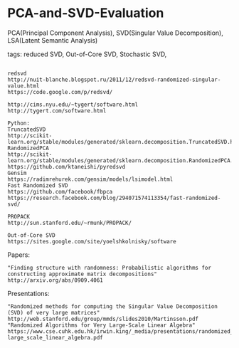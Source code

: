 # PCA-and-SVD-Evaluation
PCA(Principal Component Analysis), SVD(Singular Value Decomposition), LSA(Latent Semantic Analysis)

tags: reduced SVD, Out-of-Core SVD, Stochastic SVD, 

~~~

redsvd
http://nuit-blanche.blogspot.ru/2011/12/redsvd-randomized-singular-value.html
https://code.google.com/p/redsvd/

http://cims.nyu.edu/~tygert/software.html
http://tygert.com/software.html

Python:
TruncatedSVD
http://scikit-learn.org/stable/modules/generated/sklearn.decomposition.TruncatedSVD.html
RandomizedPCA
http://scikit-learn.org/stable/modules/generated/sklearn.decomposition.RandomizedPCA.html#sklearn.decomposition.RandomizedPCA
https://github.com/ktaneishi/pyredsvd
Gensim
https://radimrehurek.com/gensim/models/lsimodel.html
Fast Randomized SVD
https://github.com/facebook/fbpca
https://research.facebook.com/blog/294071574113354/fast-randomized-svd/

PROPACK
http://sun.stanford.edu/~rmunk/PROPACK/

Out-of-Core SVD
https://sites.google.com/site/yoelshkolnisky/software
~~~

Papers:
~~~
"Finding structure with randomness: Probabilistic algorithms for constructing approximate matrix decompositions"
http://arxiv.org/abs/0909.4061
~~~

Presentations:
~~~
"Randomized methods for computing the Singular Value Decomposition (SVD) of very large matrices"
http://web.stanford.edu/group/mmds/slides2010/Martinsson.pdf
"Randomized Algorithms for Very Large-Scale Linear Algebra"
https://www.cse.cuhk.edu.hk/irwin.king/_media/presentations/randomized_algorithm_for_very-large_scale_linear_algebra.pdf

~~~

